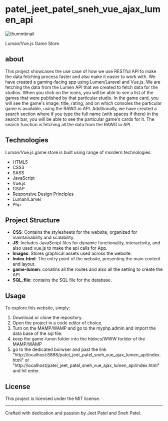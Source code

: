 # patel_jeet_patel_sneh_vue_ajax_lumen_api

![thummbnail ](/images/thumbnail.png)

Luman/Vue.js Game Store

## about

This project showcases the use case of how we use RESTful API to make the data fetching process faster and also make it easier to work with. We have created a gaming-facing app using Lumen/Laravel and Vue.js. We are fetching the data from the Lumen API that we created to fetch data for the studios. When you click on the icons, you will be able to see a list of the games that were published by that particular studio. In the game card, you will see the game's image, title, rating, and on which consoles the particular game is available, using the RAWG.io API. Additionally, we have created a search section where if you type the full name (with spaces if there) in the search bar, you will be able to see the particular game's cards for it. The search function is fetching all the data from the RAWG.io API.

## Technologies

Luman/Vue.js game store is built using range of mordern technologies:

- HTML5
- CSS3
- SASS
- JavaScript
- Vue.js
- GSAP
- Responsive Design Principles
- Luman/Larvel
- Php

## Project Structure

- **CSS**: Contains the stylesheets for the website, organized for maintainability and scalability.
- **JS**: Includes JavaScript files for dynamic functionality, interactivity, and also used vue.js to make the api calls for App.
- **Images**: Stores graphical assets used across the website.
- **Index.html**: The entry point of the website, presenting the main content and layout.
- **game-lumen**: conatins all the routes and also all the setting to create the API
- **SQL_file**: contains the SQL file for the database.

## Usage

To explore this website, simply:

1. Download or clone the repository.
2. Open the project in a code editor of choice.
3. Turn on the MAMP/WAMP and go to the myphp.admin and import the data base of the sql file.
4. keep the game-lunen folder into the htdocs/WWW forlder of the MAMP/WAMP
5. go to the dedicated borwser and past the link "http://localhost:8888/patel_jeet_patel_sneh_vue_ajax_lumen_api/index.html"  or "http://localhost/patel_jeet_patel_sneh_vue_ajax_lumen_api/index.html" and hit enter.

## License

This project is licensed under the MIT license.

---

Crafted with dedication and passion by Jeet Patel and Sneh Patel.

